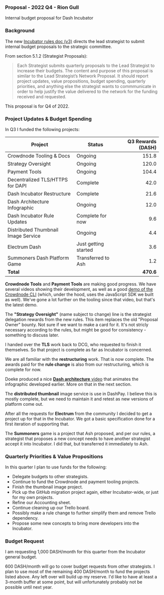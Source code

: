 ### Proposal - 2022 Q4 - Rion Gull

Internal budget proposal for Dash Incubator

### Background

The new [Incubator rules doc (v3)](https://github.com/dashincubator/dash-incubator-rules/blob/042fde0eea2340a2a8c9fa3483ad8f764d94fe31/rules.md) directs the lead strategist to submit internal budget proposals to the strategic committee.

From section 5.1.2 (Strategist Proposals):

> Each Strategist submits quarterly proposals to the Lead Strategist to increase their budgets. The content and purpose of this proposal is similar to the Lead Strategist’s Network Proposal. It should report project updates, value propositions, budget spending, quarterly priorities, and anything else the strategist wants to commmunicate in order to help justify the value delivered to the network for the funding received and requested.

This proposal is for Q4 of 2022.

### Project Updates & Budget Spending

In Q3 I funded the following projects:

| **Project** | **Status** | **Q3 Rewards (DASH)** |
| --- | --- |  ---: |
| Crowdnode Tooling & Docs | Ongoing | 151.8 |
| Strategy Oversight | Ongoing | 120.0 |
| Payment Tools |  Ongoing |104.4 |
| Decentralized TLS/HTTPS for DAPI | Complete | 42.0 |
| Dash Incubator Restructure | Complete | 21.6 |
| Dash Architecture Infographic | Ongoing | 12.0 |
| Dash Incubator Rule Updates | Complete for now | 9.6 |
| Distributed Thumbnail Image Service | Ongoing | 4.4 |
| Electrum Dash | Just getting started | 3.6 |
| Summoners Dash Platform Game | Transferred to Ash | 1.2 |
| **Total** |  | **470.6** |

**Crowdnode Tools** and **Payment Tools** are making good progress.  We have several videos showing their development, as well as a good [demo of the Crowdnode CLI](https://www.youtube.com/watch?v=PbOdgZsJP-c&list=PLZaEVINf2Bq8MDZAN55uyFm8xb05Ek0qE&index=19) (which, under the hood, uses the JavaScript SDK we built as well).  We've gone a lot further on the tooling since that video, but that's the latest demo.

The **"Strategy Oversight"** (name subject to change) line is the strategist delegation rewards from the new rules.  This item replaces the old "Proposal Owner" bounty.  Not sure if we want to make a card for it.  It's not stricly necessary according to the rules, but might be good for consistency - something to discuss later.

I handed over the **TLS** work back to DCG, who requested to finish it themselves.  So that project is complete as far as Incubator is concerned.

We are all familiar with the **restructuring** work.  That is now complete.  The awards paid for the **rule change** is also from our restructuring, which is complete for now.

Doeke produced a nice [**Dash architecture** video](https://www.youtube.com/watch?v=3wKk_HEwsMY) that animates the infographic developed earlier.  More on that in the next section.

The **distributed thumbnail** image service is use in DashPay.  I believe this is mostly complete, but we need to maintain it and retest as new versions of platform come out.

After all the requests for **Electrum** from the community I decided to get a project up for that in the Incubator.  We got a basic specification done for a first iteration of supporting that.

The **Summoners** game is a project that Ash proposed, and per our rules, a strategist that proposes a new concept needs to have another strategist accept it into Incubator.  I did that, but transferred it immediately to Ash.

### Quarterly Priorities & Value Propositions

In this quarter I plan to use funds for the following:

* Delegate budgets to other strategists.
* Continue to fund the Crowdnode and payment tooling projects.
* Finish the thumbnail image project.
* Pick up the GitHub migration project again, either Incubator-wide, or just for my own projects.
* Refine our Accounting sheet.
* Continue cleaning up our Trello board.
* Possibly make a rule change to further simplify them and remove Trello dependency.
* Propose some new concepts to bring more developers into the Incubator.

### Budget Request

I am requesting 1,000 DASH/month for this quarter from the Incubator general budget.  

600 DASH/month will go to cover budget requests from other strategists.  I plan to use most of the remaining 400 DASH/month to fund the projects listed above.  Any left over will build up my reserve.  I'd like to have at least a 3-month buffer at some point, but will unfortunately probably not be possible until next year.
